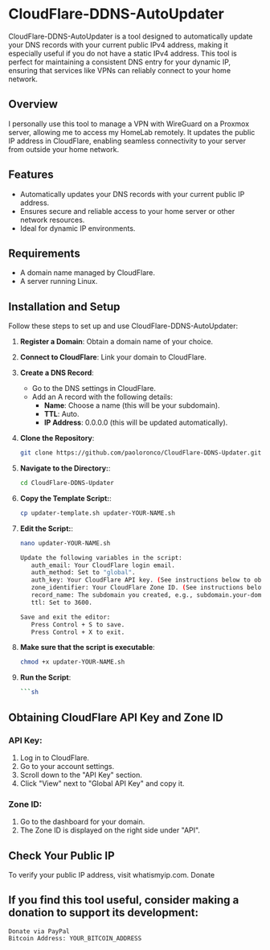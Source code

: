 # CloudFlare-DDNS-AutoUpdater

CloudFlare-DDNS-AutoUpdater is a tool designed to automatically update your DNS records with your current public IPv4 address, making it especially useful if you do not have a static IPv4 address. This tool is perfect for maintaining a consistent DNS entry for your dynamic IP, ensuring that services like VPNs can reliably connect to your home network.

## Overview

I personally use this tool to manage a VPN with WireGuard on a Proxmox server, allowing me to access my HomeLab remotely. It updates the public IP address in CloudFlare, enabling seamless connectivity to your server from outside your home network.

## Features

- Automatically updates your DNS records with your current public IP address.
- Ensures secure and reliable access to your home server or other network resources.
- Ideal for dynamic IP environments.

## Requirements

- A domain name managed by CloudFlare.
- A server running Linux.

## Installation and Setup

Follow these steps to set up and use CloudFlare-DDNS-AutoUpdater:

1. **Register a Domain**: Obtain a domain name of your choice.
2. **Connect to CloudFlare**: Link your domain to CloudFlare.
3. **Create a DNS Record**:
   - Go to the DNS settings in CloudFlare.
   - Add an A record with the following details:
     - **Name**: Choose a name (this will be your subdomain).
     - **TTL**: Auto.
     - **IP Address**: 0.0.0.0 (this will be updated automatically).

4. **Clone the Repository**:
   ```sh
   git clone https://github.com/paoloronco/CloudFlare-DDNS-Updater.git

5. **Navigate to the Directory:**:
   ```sh
   cd CloudFlare-DDNS-Updater

6. **Copy the Template Script:**:
    ```sh
   cp updater-template.sh updater-YOUR-NAME.sh

7. **Edit the Script:**:
    ```sh
   nano updater-YOUR-NAME.sh

    Update the following variables in the script:
       auth_email: Your CloudFlare login email.
       auth_method: Set to "global".
       auth_key: Your CloudFlare API key. (See instructions below to obtain it.)
       zone_identifier: Your CloudFlare Zone ID. (See instructions below to obtain it.)
       record_name: The subdomain you created, e.g., subdomain.your-domain.net.
       ttl: Set to 3600.

    Save and exit the editor:
       Press Control + S to save.
       Press Control + X to exit.

8. **Make sure that the script is executable**:
    ```sh
   chmod +x updater-YOUR-NAME.sh

9. **Run the Script**:
   ```sh
   ```sh


## Obtaining CloudFlare API Key and Zone ID

### API Key:

1. Log in to CloudFlare.
2. Go to your account settings.
3. Scroll down to the "API Key" section.
4. Click "View" next to "Global API Key" and copy it.

### Zone ID:

1. Go to the dashboard for your domain.
2. The Zone ID is displayed on the right side under "API".


## Check Your Public IP

To verify your public IP address, visit whatismyip.com.
Donate

## If you find this tool useful, consider making a donation to support its development:

    Donate via PayPal
    Bitcoin Address: YOUR_BITCOIN_ADDRESS
